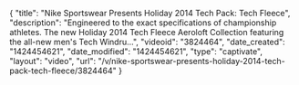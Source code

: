 {
    "title": "Nike Sportswear Presents Holiday 2014 Tech Pack: Tech Fleece",
    "description": "Engineered to the exact specifications of championship athletes. The new Holiday 2014 Tech Fleece Aeroloft Collection featuring the all-new men's Tech Windru...",
    "videoid": "3824464",
    "date_created": "1424454621",
    "date_modified": "1424454621",
    "type": "captivate",
    "layout": "video",
    "url": "\/v\/nike-sportswear-presents-holiday-2014-tech-pack-tech-fleece\/3824464"
}